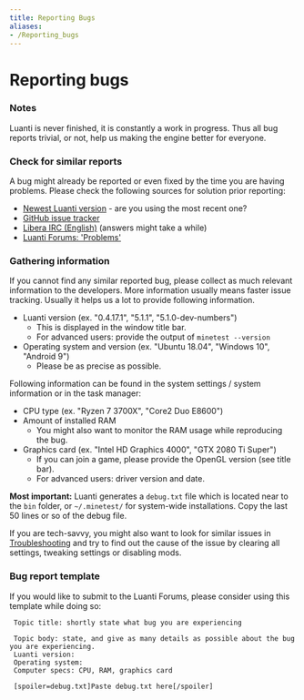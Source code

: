```yaml
---
title: Reporting Bugs
aliases:
- /Reporting_bugs
---
```


# Reporting bugs


### Notes

Luanti is never finished, it is constantly a work in progress. Thus all bug reports trivial, or not, help us making the engine better for everyone.

### Check for similar reports

A bug might already be reported or even fixed by the time you are having problems. Please check the following sources for solution prior reporting:

* [Newest Luanti version](https://www.luanti.org/downloads/) - are you using the most recent one?
* [GitHub issue tracker](https://github.com/luanti-org/luanti/issues?q=is%3Aissue)
* [Libera IRC (English)](https://kiwiirc.com/nextclient/irc.libera.chat:+6697/#minetest) (answers might take a while)
* [Luanti Forums: 'Problems'](https://forum.luanti.org/viewforum.php?f=6)

### Gathering information

If you cannot find any similar reported bug, please collect as much relevant information to the developers. More information usually means faster issue tracking. Usually it helps us a lot to provide following information.

* Luanti version (ex. "0.4.17.1", "5.1.1", "5.1.0-dev-numbers")
  * This is displayed in the window title bar.
  * For advanced users: provide the output of `minetest --version`
* Operating system and version (ex. "Ubuntu 18.04", "Windows 10", "Android 9")
  * Please be as precise as possible.

Following information can be found in the system settings / system information or in the task manager:

* CPU type (ex. "Ryzen 7 3700X", "Core2 Duo E8600")
* Amount of installed RAM
  * You might also want to monitor the RAM usage while reproducing the bug.
* Graphics card (ex. "Intel HD Graphics 4000", "GTX 2080 Ti Super")
  * If you can join a game, please provide the OpenGL version (see title bar).
  * For advanced users: driver version and date.

**Most important:** Luanti generates a `debug.txt` file which is located near to the `bin` folder, or `~/.minetest/` for system-wide installations. Copy the last 50 lines or so of the debug file.

If you are tech-savvy, you might also want to look for similar issues in [Troubleshooting](/for-players/troubleshooting "Troubleshooting") and try to find out the cause of the issue by clearing all settings, tweaking settings or disabling mods.

### Bug report template

If you would like to submit to the Luanti Forums, please consider using this template while doing so:

```
 Topic title: shortly state what bug you are experiencing
 
 Topic body: state, and give as many details as possible about the bug you are experiencing.
 Luanti version:
 Operating system:
 Computer specs: CPU, RAM, graphics card
 
 [spoiler=debug.txt]Paste debug.txt here[/spoiler]

```


